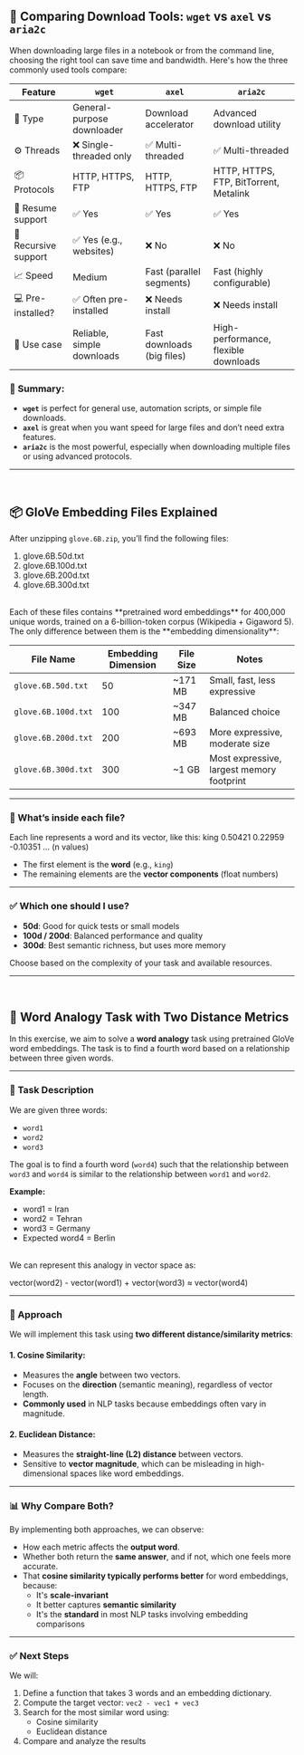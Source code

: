 ## 🚀 Comparing Download Tools: `wget` vs `axel` vs `aria2c`

When downloading large files in a notebook or from the command line, choosing the right tool can save time and bandwidth. Here's how the three commonly used tools compare:

| Feature              | `wget`                     | `axel`                     | `aria2c`                               |
|----------------------|----------------------------|----------------------------|----------------------------------------|
| 🧠 Type              | General-purpose downloader | Download accelerator       | Advanced download utility              |
| ⚙️ Threads           | ❌ Single-threaded only     | ✅ Multi-threaded           | ✅ Multi-threaded                       |
| 📦 Protocols         | HTTP, HTTPS, FTP           | HTTP, HTTPS, FTP           | HTTP, HTTPS, FTP, BitTorrent, Metalink |
| 🔄 Resume support    | ✅ Yes                      | ✅ Yes                      | ✅ Yes                                  |
| 🔁 Recursive support | ✅ Yes (e.g., websites)     | ❌ No                       | ❌ No                                   |
| 📈 Speed             | Medium                     | Fast (parallel segments)   | Fast (highly configurable)             |
| 💻 Pre-installed?    | ✅ Often pre-installed      | ❌ Needs install            | ❌ Needs install                        |
| 🔧 Use case          | Reliable, simple downloads | Fast downloads (big files) | High-performance, flexible downloads   |

### 📝 Summary:

- **`wget`** is perfect for general use, automation scripts, or simple file downloads.
- **`axel`** is great when you want speed for large files and don’t need extra features.
- **`aria2c`** is the most powerful, especially when downloading multiple files or using advanced protocols.

---

<br>

## 📦 GloVe Embedding Files Explained

After unzipping `glove.6B.zip`, you’ll find the following files:
1. glove.6B.50d.txt
2. glove.6B.100d.txt
3. glove.6B.200d.txt
4. glove.6B.300d.txt

<br>
Each of these files contains **pretrained word embeddings** for 400,000 unique words, trained on a 6-billion-token corpus (Wikipedia + Gigaword 5). The only difference between them is the **embedding dimensionality**:

| File Name           | Embedding Dimension | File Size | Notes                                     |
|---------------------|---------------------|-----------|-------------------------------------------|
| `glove.6B.50d.txt`  | 50                  | ~171 MB   | Small, fast, less expressive              |
| `glove.6B.100d.txt` | 100                 | ~347 MB   | Balanced choice                           |
| `glove.6B.200d.txt` | 200                 | ~693 MB   | More expressive, moderate size            |
| `glove.6B.300d.txt` | 300                 | ~1 GB     | Most expressive, largest memory footprint |

---

### 🧠 What’s inside each file?

Each line represents a word and its vector, like this:
king 0.50421 0.22959 -0.10351 ... (n values)
- The first element is the **word** (e.g., `king`)
- The remaining elements are the **vector components** (float numbers)

---
### ✅ Which one should I use?

- **50d**: Good for quick tests or small models
- **100d / 200d**: Balanced performance and quality
- **300d**: Best semantic richness, but uses more memory

Choose based on the complexity of your task and available resources.

---

<br>

## 🧠 Word Analogy Task with Two Distance Metrics

In this exercise, we aim to solve a **word analogy** task using pretrained GloVe word embeddings. The task is to find a fourth word based on a relationship between three given words.

---

### 📜 Task Description

We are given three words:

- `word1`
- `word2`
- `word3`

The goal is to find a fourth word (`word4`) such that the relationship between `word3` and `word4` is similar to the relationship between `word1` and `word2`.

**Example:**

- word1 = Iran
- word2 = Tehran
- word3 = Germany
- Expected word4 = Berlin

<br>
We can represent this analogy in vector space as:

vector(word2) - vector(word1) + vector(word3) ≈ vector(word4)

---

### 🧮 Approach

We will implement this task using **two different distance/similarity metrics**:

#### 1. **Cosine Similarity**:
- Measures the **angle** between two vectors.
- Focuses on the **direction** (semantic meaning), regardless of vector length.
- **Commonly used** in NLP tasks because embeddings often vary in magnitude.

#### 2. **Euclidean Distance**:
- Measures the **straight-line (L2) distance** between vectors.
- Sensitive to **vector magnitude**, which can be misleading in high-dimensional spaces like word embeddings.

---

### 📊 Why Compare Both?

By implementing both approaches, we can observe:

- How each metric affects the **output word**.
- Whether both return the **same answer**, and if not, which one feels more accurate.
- That **cosine similarity typically performs better** for word embeddings, because:
  - It's **scale-invariant**
  - It better captures **semantic similarity**
  - It's the **standard** in most NLP tasks involving embedding comparisons

---

### ✅ Next Steps

We will:
1. Define a function that takes 3 words and an embedding dictionary.
2. Compute the target vector: `vec2 - vec1 + vec3`
3. Search for the most similar word using:
   - Cosine similarity
   - Euclidean distance
4. Compare and analyze the results
